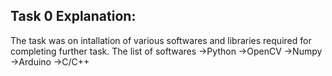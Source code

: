 Task 0 Explanation:
----------------------------
The task was on intallation of various softwares and libraries required for completing further task. The list of softwares
->Python
     ->OpenCV
     ->Numpy
 ->Arduino
 ->C/C++
